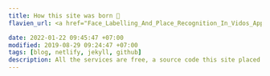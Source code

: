 ```yaml
---
title: How this site was born 👶
flavien_url: <a href="Face_Labelling_And_Place_Recognition_In_Vidos_Applications_copy.pdf">Face Labelling and Place Recognition in Friends TV Show</a> 

date: 2022-01-22 09:45:47 +07:00
modified: 2019-08-29 09:24:47 +07:00
tags: [blog, netlify, jekyll, github]
description: All the services are free, a source code this site placed on github repository and intergration with netlify service, another service that you can use is github page for hosting your own static site.
---
```

